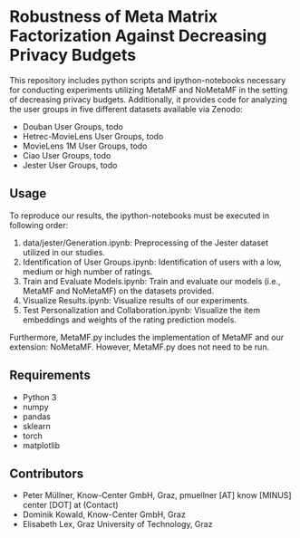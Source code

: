 # Robustness of Meta Matrix Factorization Against Decreasing Privacy Budgets

This repository includes python scripts and ipython-notebooks necessary for conducting experiments utilizing MetaMF and NoMetaMF in the setting of decreasing privacy budgets. Additionally, it provides code for analyzing the user groups in five different datasets available via Zenodo:
* Douban User Groups, todo
* Hetrec-MovieLens User Groups, todo
* MovieLens 1M User Groups, todo
* Ciao User Groups, todo
* Jester User Groups, todo

## Usage
To reproduce our results, the ipython-notebooks must be executed in following order:

1. data/jester/Generation.ipynb: Preprocessing of the Jester dataset utilized in our studies.
2. Identification of User Groups.ipynb: Identification of users with a low, medium or high number of ratings.
3. Train and Evaluate Models.ipynb: Train and evaluate our models (i.e., MetaMF and NoMetaMF) on the datasets provided. 
4. Visualize Results.ipynb: Visualize results of our experiments.
5. Test Personalization and Collaboration.ipynb: Visualize the item embeddings and weights of the rating prediction models.

Furthermore, MetaMF.py includes the implementation of MetaMF and our extension: NoMetaMF. However, MetaMF.py does not need to be run.

## Requirements
* Python 3
* numpy
* pandas
* sklearn
* torch
* matplotlib

## Contributors
* Peter Müllner, Know-Center GmbH, Graz, pmuellner [AT] know [MINUS] center [DOT] at (Contact)
* Dominik Kowald, Know-Center GmbH, Graz
* Elisabeth Lex, Graz University of Technology, Graz